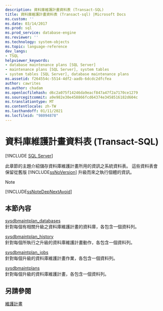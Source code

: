 ```yaml
---
description: 資料庫維護計畫資料表 (Transact-SQL)
title: 資料庫維護計畫資料表 (Transact-sql) |Microsoft Docs
ms.custom: ''
ms.date: 03/14/2017
ms.prod: sql
ms.prod_service: database-engine
ms.reviewer: ''
ms.technology: system-objects
ms.topic: language-reference
dev_langs:
- TSQL
helpviewer_keywords:
- database maintenance plans [SQL Server]
- maintenance plans [SQL Server], system tables
- system tables [SQL Server], database maintenance plans
ms.assetid: f264554c-5514-4df2-aadb-6dcdc2dfcfea
author: cawrites
ms.author: chadam
ms.openlocfilehash: d6c2a075f14246da9eacf847a47f2a7170ce1279
ms.sourcegitcommit: a9e982e30e458866fcd64374e3458516182d604c
ms.translationtype: MT
ms.contentlocale: zh-TW
ms.lasthandoff: 01/11/2021
ms.locfileid: "98094878"
---
```

# <a name="database-maintenance-plan-tables-transact-sql"></a>資料庫維護計畫資料表 (Transact-SQL)
[!INCLUDE [SQL Server](../../includes/applies-to-version/sqlserver.md)]

  此章節的主題介紹儲存資料庫維護計畫所用的資訊之系統資料表。 這些資料表會保留從舊版 [!INCLUDE[ssNoVersion](../../includes/ssnoversion-md.md)] 升級而來之執行個體的資訊。  
  
> [!NOTE]  
>  [!INCLUDE[ssNoteDepNextAvoid](../../includes/ssnotedepnextavoid-md.md)]  
  
## <a name="in-this-section"></a>本節內容  
 [sysdbmaintplan_databases](../../relational-databases/system-tables/sysdbmaintplan-databases-transact-sql.md)  
 針對每個有相關升級之資料庫維護計畫的資料庫，各包含一個資料列。  
  
 [sysdbmaintplan_history](../../relational-databases/system-tables/sysdbmaintplan-history-transact-sql.md)  
 針對每個所執行之升級的資料庫維護計畫動作，各包含一個資料列。  
  
 [sysdbmaintplan_jobs](../../relational-databases/system-tables/sysdbmaintplan-jobs-transact-sql.md)  
 針對每個升級的資料庫維護計畫作業，各包含一個資料列。  
  
 [sysdbmaintplans](../../relational-databases/system-tables/sysdbmaintplans-transact-sql.md)  
 針對每個升級的資料庫維護計畫，各包含一個資料列。  
  
## <a name="see-also"></a>另請參閱  
 [維護計畫](../../relational-databases/maintenance-plans/maintenance-plans.md)  
  
  
